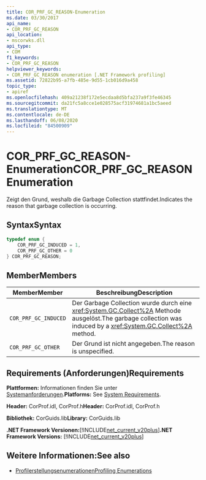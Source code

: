 ```yaml
---
title: COR_PRF_GC_REASON-Enumeration
ms.date: 03/30/2017
api_name:
- COR_PRF_GC_REASON
api_location:
- mscorwks.dll
api_type:
- COM
f1_keywords:
- COR_PRF_GC_REASON
helpviewer_keywords:
- COR_PRF_GC_REASON enumeration [.NET Framework profiling]
ms.assetid: 72822b95-a7fb-485e-9d55-1cb016d9a458
topic_type:
- apiref
ms.openlocfilehash: 409a21238f172e5ecdaa8d5bfa237a9f3fe46345
ms.sourcegitcommit: da21fc5a8cce1e028575acf31974681a1bc5aeed
ms.translationtype: MT
ms.contentlocale: de-DE
ms.lasthandoff: 06/08/2020
ms.locfileid: "84500909"
---
```

# <a name="cor_prf_gc_reason-enumeration"></a><span data-ttu-id="4e44a-102">COR_PRF_GC_REASON-Enumeration</span><span class="sxs-lookup"><span data-stu-id="4e44a-102">COR_PRF_GC_REASON Enumeration</span></span>
<span data-ttu-id="4e44a-103">Zeigt den Grund, weshalb die Garbage Collection stattfindet.</span><span class="sxs-lookup"><span data-stu-id="4e44a-103">Indicates the reason that garbage collection is occurring.</span></span>  
  
## <a name="syntax"></a><span data-ttu-id="4e44a-104">Syntax</span><span class="sxs-lookup"><span data-stu-id="4e44a-104">Syntax</span></span>  
  
```cpp  
typedef enum {  
    COR_PRF_GC_INDUCED = 1,  
    COR_PRF_GC_OTHER = 0  
} COR_PRF_GC_REASON;  
```  
  
## <a name="members"></a><span data-ttu-id="4e44a-105">Member</span><span class="sxs-lookup"><span data-stu-id="4e44a-105">Members</span></span>  
  
|<span data-ttu-id="4e44a-106">Member</span><span class="sxs-lookup"><span data-stu-id="4e44a-106">Member</span></span>|<span data-ttu-id="4e44a-107">Beschreibung</span><span class="sxs-lookup"><span data-stu-id="4e44a-107">Description</span></span>|  
|------------|-----------------|  
|`COR_PRF_GC_INDUCED`|<span data-ttu-id="4e44a-108">Der Garbage Collection wurde durch eine <xref:System.GC.Collect%2A> Methode ausgelöst.</span><span class="sxs-lookup"><span data-stu-id="4e44a-108">The garbage collection was induced by a <xref:System.GC.Collect%2A> method.</span></span>|  
|`COR_PRF_GC_OTHER`|<span data-ttu-id="4e44a-109">Der Grund ist nicht angegeben.</span><span class="sxs-lookup"><span data-stu-id="4e44a-109">The reason is unspecified.</span></span>|  
  
## <a name="requirements"></a><span data-ttu-id="4e44a-110">Requirements (Anforderungen)</span><span class="sxs-lookup"><span data-stu-id="4e44a-110">Requirements</span></span>  
 <span data-ttu-id="4e44a-111">**Plattformen:** Informationen finden Sie unter [Systemanforderungen](../../get-started/system-requirements.md).</span><span class="sxs-lookup"><span data-stu-id="4e44a-111">**Platforms:** See [System Requirements](../../get-started/system-requirements.md).</span></span>  
  
 <span data-ttu-id="4e44a-112">**Header:** CorProf.idl, CorProf.h</span><span class="sxs-lookup"><span data-stu-id="4e44a-112">**Header:** CorProf.idl, CorProf.h</span></span>  
  
 <span data-ttu-id="4e44a-113">**Bibliothek:** CorGuids.lib</span><span class="sxs-lookup"><span data-stu-id="4e44a-113">**Library:** CorGuids.lib</span></span>  
  
 <span data-ttu-id="4e44a-114">**.NET Framework Versionen:**[!INCLUDE[net_current_v20plus](../../../../includes/net-current-v20plus-md.md)]</span><span class="sxs-lookup"><span data-stu-id="4e44a-114">**.NET Framework Versions:** [!INCLUDE[net_current_v20plus](../../../../includes/net-current-v20plus-md.md)]</span></span>  
  
## <a name="see-also"></a><span data-ttu-id="4e44a-115">Weitere Informationen:</span><span class="sxs-lookup"><span data-stu-id="4e44a-115">See also</span></span>

- [<span data-ttu-id="4e44a-116">Profilerstellungsenumerationen</span><span class="sxs-lookup"><span data-stu-id="4e44a-116">Profiling Enumerations</span></span>](profiling-enumerations.md)
